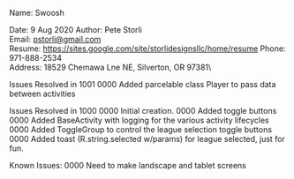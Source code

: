 Name: Swoosh

Date:    9 Aug 2020
Author:  Pete Storli\
Email:   pstorli@gmail.com\
Resume:  https://sites.google.com/site/storlidesignsllc/home/resume
Phone:   971-888-2534\
Address: 18529 Chemawa Lne NE, Silverton, OR 97381\

Issues Resolved in 1001
  0000 Added parcelable class Player to pass data between activities
  
Issues Resolved in 1000
  0000 Initial creation.
  0000 Added toggle buttons
  0000 Added BaseActivity with logging for the various activity lifecycles
  0000 Added ToggleGroup to control the league selection toggle buttons
  0000 Added toast (R.string.selected w/params) for league selected, just for fun.
  
Known Issues:
  0000 Need to make landscape and tablet screens